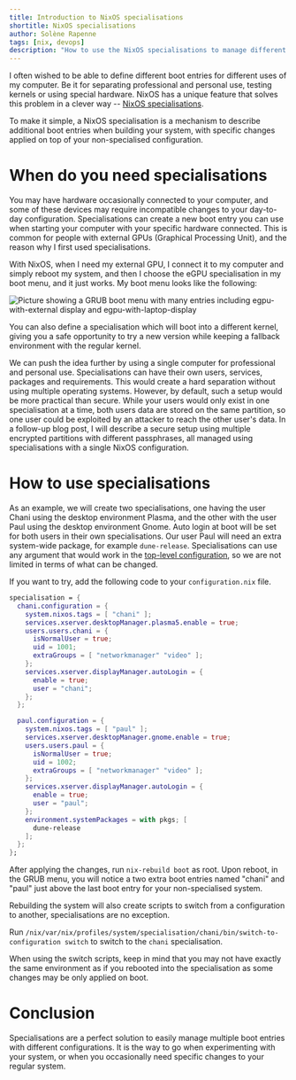 ```yaml
---
title: Introduction to NixOS specialisations
shortitle: NixOS specialisations
author: Solène Rapenne
tags: [nix, devops]
description: "How to use the NixOS specialisations to manage different boot environments and when to use it"
---
```


I often wished to be able to define different boot entries for different uses
of my computer. Be it for separating professional and personal use, testing
kernels or using special hardware. NixOS has a unique feature that solves
this problem in a clever way -- [NixOS specialisations](https://nixos.org/manual/nixos/stable/options.html#opt-specialisation).

To make it simple, a NixOS specialisation is a mechanism to describe
additional boot entries when building your system, with specific
changes applied on top of your non-specialised configuration.

# When do you need specialisations

You may have hardware occasionally connected to your computer, and some
of these devices may require incompatible changes to your day-to-day
configuration. Specialisations can create a new boot entry you can use
when starting your computer with your specific hardware connected. This
is common for people with external GPUs (Graphical Processing Unit),
and the reason why I first used specialisations.

With NixOS, when I need my external GPU, I connect it to my computer
and simply reboot my system, and then I choose the eGPU specialisation
in my boot menu, and it just works. My boot menu looks like the following:

![Picture showing a GRUB boot menu with many entries including egpu-with-external display and egpu-with-laptop-display](2022-nixos-specialisation-images/grub-boot-menu-screenshot.png)

You can also define a specialisation which will boot into a different kernel,
giving you a safe opportunity to try a new version while keeping a
fallback environment with the regular kernel.

We can push the idea further by using a single computer for professional
and personal use. Specialisations can have their own users, services,
packages and requirements. This would create a hard separation without
using multiple operating systems. However, by default, such a setup would be
more practical than secure. While your users would only exist in
one specialisation at a time, both users data are stored on the same
partition, so one user could be exploited by an attacker to reach
the other user's data. In a follow-up blog post, I will describe a secure
setup using multiple encrypted partitions with different passphrases,
all managed using specialisations with a single NixOS configuration.

# How to use specialisations

As an example, we will create two specialisations, one having the user
Chani using the desktop environment Plasma, and the other with the user
Paul using the desktop environment Gnome. Auto login at boot will be
set for both users in their own specialisations. Our user Paul will need
an extra system-wide package, for example `dune-release`. Specialisations
can use any argument that would work in the [top-level configuration](https://nixos.org/manual/nixos/stable/options.html),
so we are not limited in terms of what can be changed.

If you want to try, add the following code to your `configuration.nix`
file.

```nix
specialisation = {
  chani.configuration = {
    system.nixos.tags = [ "chani" ];
    services.xserver.desktopManager.plasma5.enable = true;
    users.users.chani = {
      isNormalUser = true;
      uid = 1001;
      extraGroups = [ "networkmanager" "video" ];
    };
    services.xserver.displayManager.autoLogin = {
      enable = true;
      user = "chani";
    };
  };

  paul.configuration = {
    system.nixos.tags = [ "paul" ];
    services.xserver.desktopManager.gnome.enable = true;
    users.users.paul = {
      isNormalUser = true;
      uid = 1002;
      extraGroups = [ "networkmanager" "video" ];
    };
    services.xserver.displayManager.autoLogin = {
      enable = true;
      user = "paul";
    };
    environment.systemPackages = with pkgs; [
      dune-release
    ];
  };
};
```

After applying the changes, run `nix-rebuild boot` as root. Upon reboot,
in the GRUB menu, you will notice a two extra boot entries named "chani"
and "paul" just above the last boot entry for your non-specialised system.

Rebuilding the system will also create scripts to switch from a
configuration to another, specialisations are no exception.

Run `/nix/var/nix/profiles/system/specialisation/chani/bin/switch-to-configuration switch`
to switch to the `chani` specialisation.

When using the switch scripts, keep in mind that you may not have exactly
the same environment as if you rebooted into the specialisation as some
changes may be only applied on boot.

# Conclusion

Specialisations are a perfect solution to easily manage multiple boot
entries with different configurations. It is the way to go when
experimenting with your system, or when you occasionally need specific
changes to your regular system.
